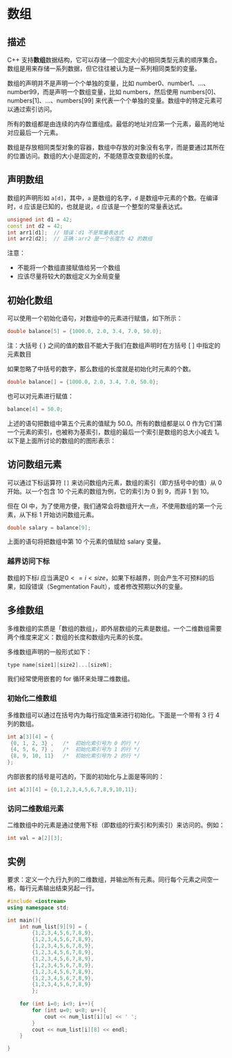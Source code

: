 # 数组

## 描述

C++ 支持**数组**数据结构，它可以存储一个固定大小的相同类型元素的顺序集合。数组是用来存储一系列数据，但它往往被认为是一系列相同类型的变量。

数组的声明并不是声明一个个单独的变量，比如 number0、number1、...、number99，而是声明一个数组变量，比如 numbers，然后使用 numbers[0]、numbers[1]、...、numbers[99] 来代表一个个单独的变量。数组中的特定元素可以通过索引访问。

所有的数组都是由连续的内存位置组成。最低的地址对应第一个元素，最高的地址对应最后一个元素。

数组是存放相同类型对象的容器，数组中存放的对象没有名字，而是要通过其所在的位置访问。数组的大小是固定的，不能随意改变数组的长度。

## 声明数组

数组的声明形如 `a[d]`，其中，`a` 是数组的名字，`d` 是数组中元素的个数。在编译时，`d` 应该是已知的，也就是说，`d` 应该是一个整型的常量表达式。

```cpp
unsigned int d1 = 42;
const int d2 = 42;
int arr1[d1];  // 错误：d1 不是常量表达式
int arr2[d2];  // 正确：arr2 是一个长度为 42 的数组
```

注意：

- 不能将一个数组直接赋值给另一个数组
- 应该尽量将较大的数组定义为全局变量

## 初始化数组

可以使用一个初始化语句，对数组中的元素进行赋值，如下所示：

```cpp
double balance[5] = {1000.0, 2.0, 3.4, 7.0, 50.0};
```

注：大括号 { } 之间的值的数目不能大于我们在数组声明时在方括号 [ ] 中指定的元素数目

如果忽略了中括号的数字，那么数组的长度就是初始化时元素的个数。

```cpp
double balance[] = {1000.0, 2.0, 3.4, 7.0, 50.0};
```

也可以对元素进行赋值：

```cpp
balance[4] = 50.0;
```

上述的语句把数组中第五个元素的值赋为 50.0。所有的数组都是以 0 作为它们第一个元素的索引，也被称为基索引，数组的最后一个索引是数组的总大小减去 1。以下是上面所讨论的数组的的图形表示：

## 访问数组元素

可以通过下标运算符 `[]` 来访问数组内元素，数组的索引（即方括号中的值）从 0 开始。以一个包含 10 个元素的数组为例，它的索引为 0 到 9，而非 1 到 10。

但在 OI 中，为了使用方便，我们通常会将数组开大一点，不使用数组的第一个元素，从下标 1 开始访问数组元素。

```cpp
double salary = balance[9];
```

上面的语句将把数组中第 10 个元素的值赋给 salary 变量。

### 越界访问下标

数组的下标$i$ 应当满足$0<=i<size$，如果下标越界，则会产生不可预料的后果，如段错误（Segmentation Fault），或者修改预期以外的变量。

## 多维数组

多维数组的实质是「数组的数组」，即外层数组的元素是数组。一个二维数组需要两个维度来定义：数组的长度和数组内元素的长度。

多维数组声明的一般形式如下：

```cpp
type name[size1][size2]...[sizeN];
```

我们经常使用嵌套的 for 循环来处理二维数组。

### 初始化二维数组

多维数组可以通过在括号内为每行指定值来进行初始化。下面是一个带有 3 行 4 列的数组。

```cpp
int a[3][4] = {  
 {0, 1, 2, 3} ,   /*  初始化索引号为 0 的行 */
 {4, 5, 6, 7} ,   /*  初始化索引号为 1 的行 */
 {8, 9, 10, 11}   /*  初始化索引号为 2 的行 */
};

```

内部嵌套的括号是可选的，下面的初始化与上面是等同的：

```cpp
int a[3][4] = {0,1,2,3,4,5,6,7,8,9,10,11};
```

### 访问二维数组元素

二维数组中的元素是通过使用下标（即数组的行索引和列索引）来访问的。例如：

```cpp
int val = a[2][3];
```

## 实例

要求：定义一个九行九列的二维数组，并输出所有元素。同行每个元素之间空一格，每行元素输出结束另起一行。

```cpp
#include <iostream>
using namespace std;

int main(){
    int num_list[9][9] = {
        {1,2,3,4,5,6,7,8,9},
        {1,2,3,4,5,6,7,8,9},
        {1,2,3,4,5,6,7,8,9},
        {1,2,3,4,5,6,7,8,9},
        {1,2,3,4,5,6,7,8,9},
        {1,2,3,4,5,6,7,8,9},
        {1,2,3,4,5,6,7,8,9},
        {1,2,3,4,5,6,7,8,9},
        {1,2,3,4,5,6,7,8,9}
        };
  
    for (int i=0; i<9; i++){
        for (int u=0; u<8; u++){
            cout << num_list[i][u] << ' ';
        }
        cout << num_list[i][8] << endl;
    }

}
```
